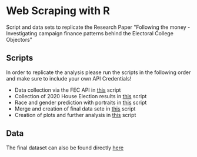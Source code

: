# Web Scraping with R
Script and data sets to replicate the Research Paper "Following the money - Investigating campaign finance patterns behind the Electoral College Objectors"

## Scripts
In order to replicate the analysis please run the scripts in the following order and make sure to include your own API Credentials!

- Data collection via the FEC API in [this](Code/FEC.R) script
- Collection of 2020 House Election results in [this](Code/election_results.R) script
- Race and gender prediction with portraits in [this](Code/congress_pictures.R) script
- Merge and creation of final data sete in [this](Code/merge.R) script
- Creation of plots and further analysis in [this](Code/explo_analysis.R) script

## Data

The final dataset can also be found directly [here](https://github.com/PhilippMartinBosch/FEC_web_data/blob/bba7c62fb450f7da58a9e52dfee21d999685ad9b/Data/Term%20Paper/analysis_df.RDS)

